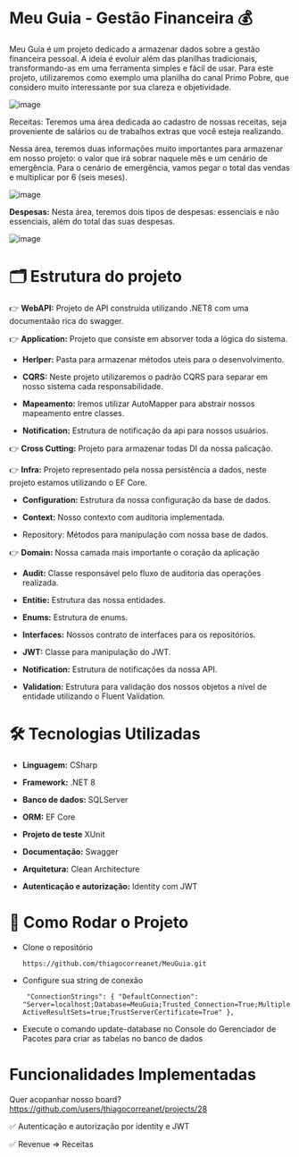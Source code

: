 # Meu Guia - Gestão Financeira 💰

Meu Guia é um projeto dedicado a armazenar dados sobre a gestão financeira pessoal. A ideia é evoluir além das planilhas tradicionais, transformando-as em uma ferramenta simples e fácil de usar.
Para este projeto, utilizaremos como exemplo uma planilha do canal Primo Pobre, que considero muito interessante por sua clareza e objetividade.

![image](https://github.com/user-attachments/assets/d470fb49-ed3c-4678-a14c-2f8f05ae7314)

Receitas: Teremos uma área dedicada ao cadastro de nossas receitas, seja proveniente de salários ou de trabalhos extras que você esteja realizando.

Nessa área, teremos duas informações muito importantes para armazenar em nosso projeto: o valor que irá sobrar naquele mês e um cenário de emergência. Para o cenário de emergência, vamos pegar o total das vendas e multiplicar por 6 (seis meses).

![image](https://github.com/user-attachments/assets/10064b4c-5c41-4249-8541-8894ac7958e3)

**Despesas:** Nesta área, teremos dois tipos de despesas: essenciais e não essenciais, além do total das suas despesas.

![image](https://github.com/user-attachments/assets/4ef608e8-9dc2-4fc7-ae89-c9e6b992ac76)

# 🗂️ Estrutura do projeto

👉 **WebAPI:** Projeto de API construida utilizando .NET8 com uma documentaão rica do swagger.

👉 **Application:** Projeto que consiste em absorver toda a lógica do sistema.

- **Herlper:** Pasta para armazenar métodos uteis para o desenvolvimento.
      
- **CQRS:** Neste projeto utilizaremos o padrão CQRS para separar em nosso sistema cada responsabilidade.
      
- **Mapeamento:** Iremos utilizar AutoMapper para abstrair nossos mapeamento entre classes.
      
- **Notification:** Estrutura de notificação da api para nossos usuários.

👉 **Cross Cutting:** Projeto para armazenar todas DI da nossa palicação.

👉 **Infra:** Projeto representado pela nossa persistência a dados, neste projeto estamos utilizando o EF Core.
- **Configuration:** Estrutura da nossa configuração da base de dados.

- **Context:** Nosso contexto com auditoria implementada.

- Repository: Métodos para manipulação com nossa base de dados.

👉 **Domain:** Nossa camada mais importante o coração da aplicação

- **Audit:** Classe responsável pelo fluxo de auditoria das operações realizada.

- **Entitie:** Estrutura das nossa entidades.

- **Enums:** Estrutura de enums.

- **Interfaces:** Nossos contrato de interfaces para os repositórios.

- **JWT:** Classe para manipulação do JWT.

- **Notification:** Estrutura de notificações da nossa API.

- **Validation:** Estrutura para validação dos nossos objetos a nível de entidade utilizando o Fluent Validation.
      
# 🛠️ Tecnologias Utilizadas

- **Linguagem:** CSharp

- **Framework:** .NET 8

- **Banco de dados:** SQLServer

- **ORM:** EF Core

- **Projeto de teste** XUnit

- **Documentação:** Swagger

- **Arquitetura:** Clean Architecture

- **Autenticação e autorização:** Identity com JWT

# 🚀 Como Rodar o Projeto

- Clone o repositório

  `https://github.com/thiagocorreanet/MeuGuia.git`

- Configure sua string de conexão

  ` "ConnectionStrings": {
    "DefaultConnection": "Server=localhost;Database=MeuGuia;Trusted_Connection=True;MultipleActiveResultSets=true;TrustServerCertificate=True"
  },`

- Execute o comando update-database no Console do Gerenciador de Pacotes para criar as tabelas no banco de dados

# Funcionalidades Implementadas

Quer acopanhar nosso board? https://github.com/users/thiagocorreanet/projects/28

✅ Autenticação e autorização por identity e JWT

✅ Revenue => Receitas


